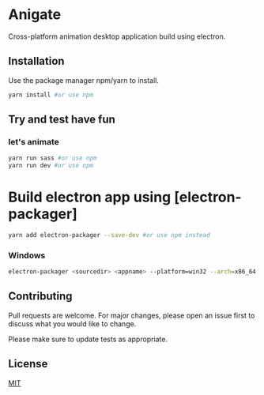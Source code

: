 # Anigate

Cross-platform animation desktop application build using electron.

## Installation

Use the package manager npm/yarn to install.

```bash
yarn install #or use npm
```

## Try and test have fun
### let's animate 


```bash
yarn run sass #or use npm
yarn run dev #or use npm
```

# Build electron app using [electron-packager]

```bash
yarn add electron-packager --save-dev #or use npm instead
```
### Windows
```bash
electron-packager <sourcedir> <appname> --platform=win32 --arch=x86_64
```

## Contributing

Pull requests are welcome. For major changes, please open an issue first
to discuss what you would like to change.

Please make sure to update tests as appropriate.

## License

[MIT](https://choosealicense.com/licenses/mit/)
